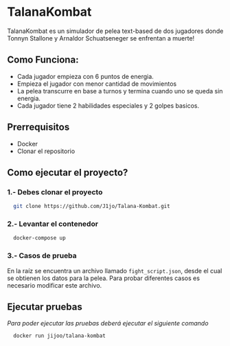 
# TalanaKombat

TalanaKombat es un simulador de pelea text-based de dos jugadores donde Tonnyn Stallone y Arnaldor Schuatseneger se enfrentan a muerte!




## Como Funciona:

- Cada jugador empieza con 6 puntos de energia.
- Empieza el jugador con menor cantidad de movimientos
- La pelea transcurre en base a turnos y termina cuando uno se queda sin energia.
- Cada jugador tiene 2 habilidades especiales y 2 golpes basicos.



## Prerrequisitos

- Docker
- Clonar el repositorio

## Como ejecutar el proyecto?

### 1.- Debes clonar el proyecto

```bash
  git clone https://github.com/J1jo/Talana-Kombat.git
```

### 2.- Levantar el contenedor

```bash
  docker-compose up
```

### 3.- Casos de prueba

En la raíz se encuentra un archivo llamado `fight_script.json`, desde el cual se obtienen los datos para la pelea. Para probar diferentes casos es necesario modificar este archivo.
## Ejecutar pruebas

*Para poder ejecutar las pruebas deberá ejecutar el siguiente comando*

```bash
  docker run jijoo/talana-kombat
```

